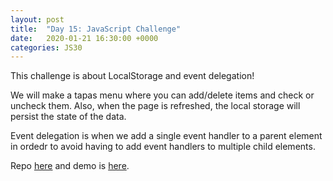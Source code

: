 ```yaml
---
layout: post
title:  "Day 15: JavaScript Challenge"
date:   2020-01-21 16:30:00 +0000
categories: JS30
---
```


This challenge is about LocalStorage and event delegation!

We will make a tapas menu where you can add/delete items and check or uncheck them. Also, when the page is refreshed,
the local storage will persist the state of the data.

Event delegation is when we add a single event handler to a parent element in ordedr to avoid having to add event handlers 
to multiple child elements.



Repo [here](https://github.com/mlatif01/js30) 
and demo is [here](http://ml-js30.epizy.com/day15.html).










